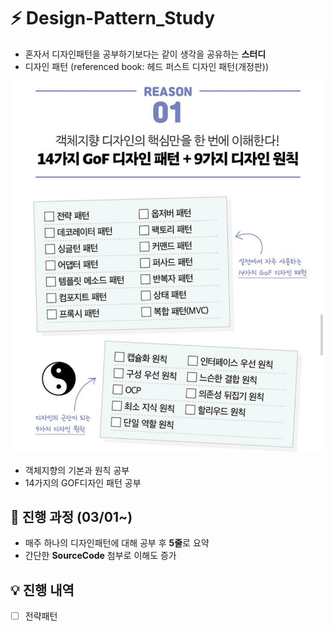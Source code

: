 # ⚡️ Design-Pattern_Study

- 혼자서 디자인패턴을 공부하기보다는 같이 생각을 공유하는 **스터디**  
- 디자인 패턴 (referenced book: 헤드 퍼스트 디자인 패턴(개정판))


<img src="image/DesignPattern.jpeg">

- 객체지향의 기본과 원칙 공부
- 14가지의 GOF디자인 패턴 공부


## 🔎 진행 과정 (03/01~)
- 매주 하나의 디자인패턴에 대해 공부 후 **5줄**로 요약
- 간단한 **SourceCode** 첨부로 이해도 증가


## 💡 진행 내역
- [ ] 전략패턴
